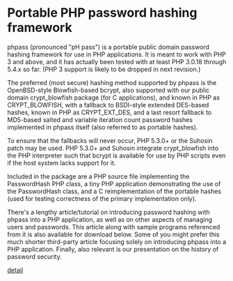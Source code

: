 # Portable PHP password hashing framework

phpass (pronounced "pH pass") is a portable public domain password hashing framework for use in PHP applications. It is meant to work with PHP 3 and above, and it has actually been tested with at least PHP 3.0.18 through 5.4.x so far. (PHP 3 support is likely to be dropped in next revision.)

The preferred (most secure) hashing method supported by phpass is the OpenBSD-style Blowfish-based bcrypt, also supported with our public domain crypt_blowfish package (for C applications), and known in PHP as CRYPT_BLOWFISH, with a fallback to BSDI-style extended DES-based hashes, known in PHP as CRYPT_EXT_DES, and a last resort fallback to MD5-based salted and variable iteration count password hashes implemented in phpass itself (also referred to as portable hashes).

To ensure that the fallbacks will never occur, PHP 5.3.0+ or the Suhosin patch may be used. PHP 5.3.0+ and Suhosin integrate crypt_blowfish into the PHP interpreter such that bcrypt is available for use by PHP scripts even if the host system lacks support for it.

Included in the package are a PHP source file implementing the PasswordHash PHP class, a tiny PHP application demonstrating the use of the PasswordHash class, and a C reimplementation of the portable hashes (used for testing correctness of the primary implementation only).

There's a lengthy article/tutorial on introducing password hashing with phpass into a PHP application, as well as on other aspects of managing users and passwords. This article along with sample programs referenced from it is also available for download below. Some of you might prefer this much shorter third-party article focusing solely on introducing phpass into a PHP application. Finally, also relevant is our presentation on the history of password security.

[detail](http://www.openwall.com/phpass/)
